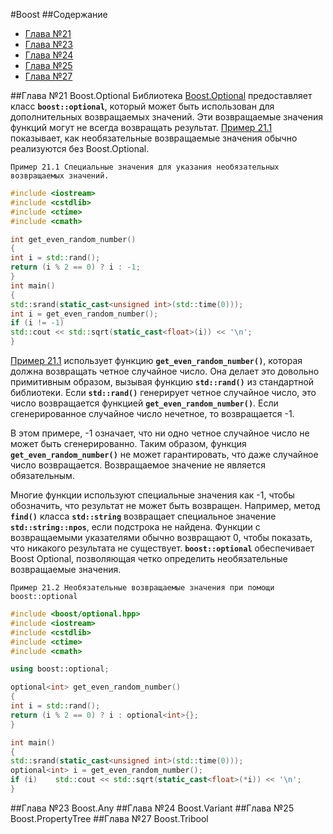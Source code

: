 #Boost 
##Содержание 
- [Глава №21](##Глава-№21-Boost.Optional)
- [Глава №23](##Глава-№23-Boost.Any)
- [Глава №24](##Глава-№24-Boost.Variant)
- [Глава №25](##Глава-№25-Boost.PropertyTree)
- [Глава №27](##Глава-№27-Boost.Tribool)


##Глава №21 Boost.Optional
Библиотека [Boost.Optional](http://www.boost.org/doc/libs/1_62_0/libs/optional/doc/html/index.html)  предоставляет класc **`boost::optional`**, который может быть использован для дополнительных возвращаемых значений. Эти возвращаемые значения функций могут не всегда возвращать результат. [Пример 21.1](#example211) показывает, как необязательные возвращаемые значения обычно реализуются без Boost.Optional. 

<a name="example211"></a>
`Пример 21.1 Специальные значения для указания необязательных возвращаемых значений.`
```c++
#include <iostream> 
#include <cstdlib> 
#include <ctime> 
#include <cmath> 

int get_even_random_number() 
{  
int i = std::rand();  
return (i % 2 == 0) ? i : -1; 
} 
int main() 
{  
std::srand(static_cast<unsigned int>(std::time(0)));  
int i = get_even_random_number();  
if (i != -1)    
std::cout << std::sqrt(static_cast<float>(i)) << '\n'; 
}
```
[Пример 21.1](#example211) использует функцию **`get_even_random_number()`**, которая должна возвращать четное случайное число. Она делает это довольно примитивным образом, вызывая функцию **`std::rand()`** из стандартной библиотеки. Если **`std::rand()`** генерирует четное случайное число, это число возвращается функцией **`get_even_random_number()`**. Если сгенерированное случайное число нечетное, то возвращается -1.

В этом примере, -1 означает, что ни одно четное случайное число не может быть сгенерированно. Таким образом, функция **`get_even_random_number()`** не может гарантировать, что даже случайное число возвращается. Возвращаемое значение не является обязательным. 

Многие функции используют специальные значения как -1, чтобы обозначить, что результат не может быть возвращен. Например, метод **`find()`** класса **`std::string`** возвращает специальное значение **`std::string::npos`**, если подстрока не найдена. Функции с возвращаемыми указателями обычно возвращают 0, чтобы показать, что никакого результата не существует. 
**`boost::optional`** обеспечивает Boost Optional, позволяющая четко определить необязательные возвращаемые значения. 

<a name="example212"></a>
`Пример 21.2 Необязательные возвращаемые значения при помощи boost::optional`
```c++
#include <boost/optional.hpp> 
#include <iostream>
#include <cstdlib> 
#include <ctime> 
#include <cmath> 

using boost::optional; 

optional<int> get_even_random_number() 
{  
int i = std::rand();  
return (i % 2 == 0) ? i : optional<int>{}; 
} 

int main() 
{  
std::srand(static_cast<unsigned int>(std::time(0)));  
optional<int> i = get_even_random_number();  
if (i)    std::cout << std::sqrt(static_cast<float>(*i)) << '\n'; 
}
```
##Глава №23 Boost.Any
##Глава №24 Boost.Variant
##Глава №25 Boost.PropertyTree
##Глава №27 Boost.Tribool

